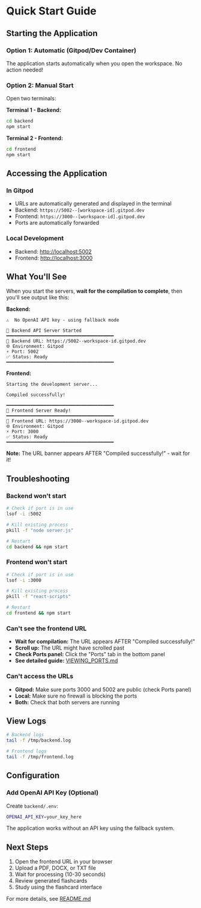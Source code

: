 # Quick Start Guide

## Starting the Application

### Option 1: Automatic (Gitpod/Dev Container)
The application starts automatically when you open the workspace. No action needed!

### Option 2: Manual Start

Open two terminals:

**Terminal 1 - Backend:**
```bash
cd backend
npm start
```

**Terminal 2 - Frontend:**
```bash
cd frontend
npm start
```

## Accessing the Application

### In Gitpod
- URLs are automatically generated and displayed in the terminal
- Backend: `https://5002--[workspace-id].gitpod.dev`
- Frontend: `https://3000--[workspace-id].gitpod.dev`
- Ports are automatically forwarded

### Local Development
- Backend: [http://localhost:5002](http://localhost:5002)
- Frontend: [http://localhost:3000](http://localhost:3000)

## What You'll See

When you start the servers, **wait for the compilation to complete**, then you'll see output like this:

**Backend:**
```
⚠️  No OpenAI API key - using fallback mode

🚀 Backend API Server Started
━━━━━━━━━━━━━━━━━━━━━━━━━━━━━━━━━━━━━━━━
📍 Backend URL: https://5002--workspace-id.gitpod.dev
🌐 Environment: Gitpod
⚡ Port: 5002
✅ Status: Ready
━━━━━━━━━━━━━━━━━━━━━━━━━━━━━━━━━━━━━━━━
```

**Frontend:**
```
Starting the development server...

Compiled successfully!

━━━━━━━━━━━━━━━━━━━━━━━━━━━━━━━━━━━━━━━━
🚀 Frontend Server Ready!
━━━━━━━━━━━━━━━━━━━━━━━━━━━━━━━━━━━━━━━━
📍 Frontend URL: https://3000--workspace-id.gitpod.dev
🌐 Environment: Gitpod
⚡ Port: 3000
✅ Status: Ready
━━━━━━━━━━━━━━━━━━━━━━━━━━━━━━━━━━━━━━━━
```

**Note:** The URL banner appears AFTER "Compiled successfully!" - wait for it!

## Troubleshooting

### Backend won't start
```bash
# Check if port is in use
lsof -i :5002

# Kill existing process
pkill -f "node server.js"

# Restart
cd backend && npm start
```

### Frontend won't start
```bash
# Check if port is in use
lsof -i :3000

# Kill existing process
pkill -f "react-scripts"

# Restart
cd frontend && npm start
```

### Can't see the frontend URL
- **Wait for compilation:** The URL appears AFTER "Compiled successfully!"
- **Scroll up:** The URL might have scrolled past
- **Check Ports panel:** Click the "Ports" tab in the bottom panel
- **See detailed guide:** [VIEWING_PORTS.md](VIEWING_PORTS.md)

### Can't access the URLs
- **Gitpod:** Make sure ports 3000 and 5002 are public (check Ports panel)
- **Local:** Make sure no firewall is blocking the ports
- **Both:** Check that both servers are running

## View Logs

```bash
# Backend logs
tail -f /tmp/backend.log

# Frontend logs
tail -f /tmp/frontend.log
```

## Configuration

### Add OpenAI API Key (Optional)

Create `backend/.env`:
```bash
OPENAI_API_KEY=your_key_here
```

The application works without an API key using the fallback system.

## Next Steps

1. Open the frontend URL in your browser
2. Upload a PDF, DOCX, or TXT file
3. Wait for processing (10-30 seconds)
4. Review generated flashcards
5. Study using the flashcard interface

For more details, see [README.md](README.md)
